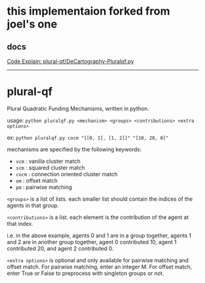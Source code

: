 # this implementaion forked from joel's one

## docs
[Code Explain: plural-qf/DeCartography-Pluralqf.py](https://scrapbox.io/tkgshn/Code_Explain:_plural-qf%2FDeCartography-Pluralqf.py)


---
# plural-qf
Plural Quadratic Funding Mechanisms, written in python.

usage: `python pluralqf.py <mechanism> <groups> <contributions> <extra options>`

ex: `python pluralqf.py cocm "[[0, 1], [1, 2]]" "[10, 20, 0]"`

mechanisms are specified by the following keywords:
- `vcm` : vanilla cluster match
- `scm` : squared cluster match
- `cocm` : connection oriented cluster match
- `om` : offset match
- `pm` : pairwise matching

`<groups>` is a list of lists. each smaller list should contain the indices of the agents in that group.

`<contributions>` is a list. each element is the contribution of the agent at that index.

i.e. in the above example, agents 0 and 1 are in a group together, agents 1 and 2 are in another group together, agent 0 contributed 10, agent 1 contributed 20, and agent 2 contributed 0.

`<extra options>` is optional and only available for pairwise matching and offset match. For pairwise matching, enter an integer M. For offset match, enter True or False to preprocess with singleton groups or not.
